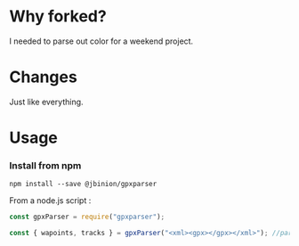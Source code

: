 # Why forked?

I needed to parse out color for a weekend project.

# Changes

Just like everything.

# Usage

### Install from npm

`npm install --save @jbinion/gpxparser`

From a node.js script :

```js
const gpxParser = require("gpxparser");

const { wapoints, tracks } = gpxParser("<xml><gpx></gpx></xml>"); //parse gpx file from string data
```
